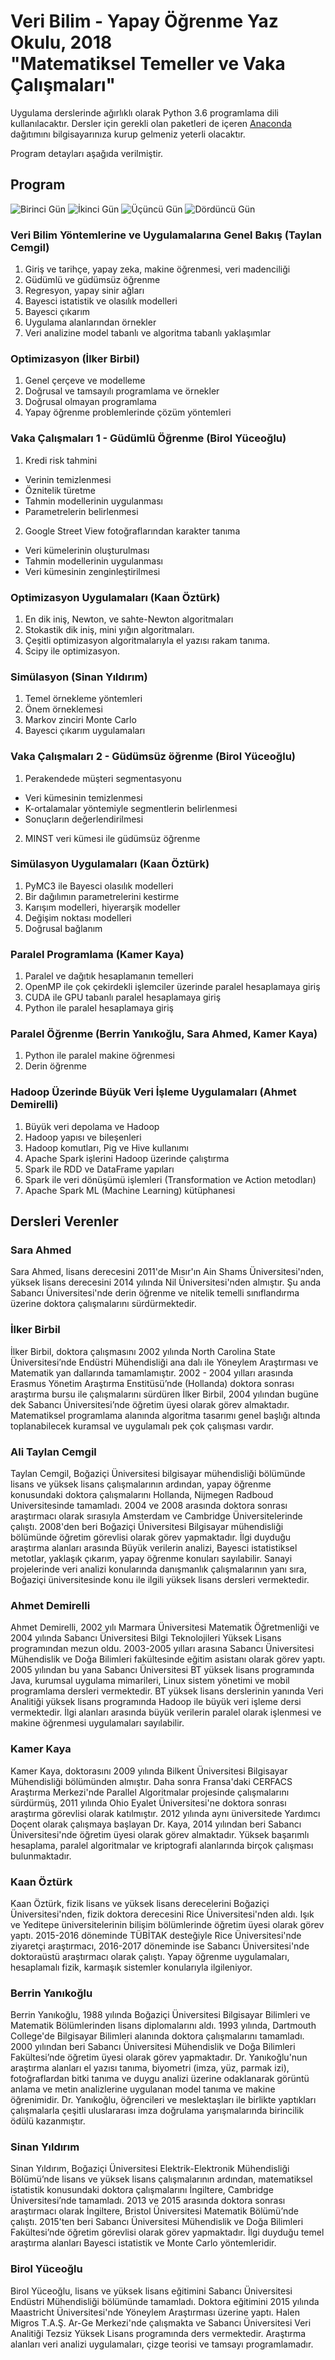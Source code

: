 # Veri Bilim - Yapay Öğrenme Yaz Okulu, 2018<br />"Matematiksel Temeller ve Vaka Çalışmaları"

Uygulama derslerinde ağırlıklı olarak Python 3.6 programlama dili kullanılacaktır. Dersler için gerekli olan paketleri de içeren [Anaconda](https://www.anaconda.com/download/) dağıtımını bilgisayarınıza kurup gelmeniz yeterli olacaktır.

Program detayları aşağıda verilmiştir.

## Program

![Birinci Gün](./diger/VBYOHafta11.png)
![İkinci Gün](./diger/VBYOHafta21.png)
![Üçüncü Gün](./diger/VBYOHafta21.png)
![Dördüncü Gün](./diger/VBYOHafta21.png)

### Veri Bilim Yöntemlerine ve Uygulamalarına Genel Bakış (Taylan Cemgil)

1. Giriş ve tarihçe, yapay zeka, makine öğrenmesi, veri madenciliği
2. Güdümlü ve güdümsüz öğrenme
3. Regresyon, yapay sinir ağları
4. Bayesci istatistik ve olasılık modelleri
5. Bayesci çıkarım
6. Uygulama alanlarından örnekler
7. Veri analizine model tabanlı ve algoritma tabanlı yaklaşımlar

### Optimizasyon (İlker Birbil)

1. Genel çerçeve ve modelleme
2. Doğrusal ve tamsayılı programlama ve örnekler
3. Doğrusal olmayan programlama
4. Yapay öğrenme problemlerinde çözüm yöntemleri

### Vaka Çalışmaları 1 - Güdümlü Öğrenme (Birol Yüceoğlu)
1. Kredi risk tahmini
  * Verinin temizlenmesi
  * Öznitelik türetme
  * Tahmin modellerinin uygulanması
  * Parametrelerin belirlenmesi
2. Google Street View fotoğraflarından karakter tanıma
  * Veri kümelerinin oluşturulması
  * Tahmin modellerinin uygulanması
  * Veri kümesinin zenginleştirilmesi

### Optimizasyon Uygulamaları (Kaan Öztürk)

1. En dik iniş, Newton, ve sahte-Newton algoritmaları
2. Stokastik dik iniş, mini yığın algoritmaları.
3. Çeşitli optimizasyon algoritmalarıyla el yazısı rakam tanıma.
4. Scipy ile optimizasyon.

### Simülasyon (Sinan Yıldırım)

1. Temel örnekleme yöntemleri
2. Önem örneklemesi
3. Markov zinciri Monte Carlo
4. Bayesci çıkarım uygulamaları

### Vaka Çalışmaları 2 - Güdümsüz öğrenme (Birol Yüceoğlu)

1. Perakendede müşteri segmentasyonu
  * Veri kümesinin temizlenmesi
  * K-ortalamalar yöntemiyle segmentlerin belirlenmesi
  * Sonuçların değerlendirilmesi
2. MINST veri kümesi ile güdümsüz öğrenme

### Simülasyon Uygulamaları (Kaan Öztürk)

1. PyMC3 ile Bayesci olasılık modelleri
2. Bir dağılımın parametrelerini kestirme
3. Karışım modelleri, hiyerarşik modeller
4. Değişim noktası modelleri
5. Doğrusal bağlanım

### Paralel Programlama (Kamer Kaya)

1. Paralel ve dağıtık hesaplamanın temelleri
2. OpenMP ile çok çekirdekli işlemciler üzerinde paralel hesaplamaya giriş
3. CUDA ile GPU tabanlı paralel hesaplamaya giriş
4. Python ile paralel hesaplamaya giriş

### Paralel Öğrenme (Berrin Yanıkoğlu, Sara Ahmed, Kamer Kaya)

1. Python ile paralel makine öğrenmesi
2. Derin öğrenme

### Hadoop Üzerinde Büyük Veri İşleme Uygulamaları (Ahmet Demirelli)

1. Büyük veri depolama ve Hadoop
2. Hadoop yapısı ve bileşenleri
3. Hadoop komutları, Pig ve Hive kullanımı
4. Apache Spark işlerini Hadoop üzerinde çalıştırma
5. Spark ile RDD ve DataFrame yapıları
6. Spark ile veri dönüşümü işlemleri (Transformation ve Action  metodları)
7. Apache Spark ML (Machine Learning) kütüphanesi




## Dersleri Verenler

### Sara Ahmed

Sara Ahmed, lisans derecesini 2011'de Mısır'ın Ain Shams Üniversitesi'nden, yüksek lisans derecesini 2014 yılında Nil Üniversitesi'nden almıştır. Şu anda Sabancı Üniversitesi'nde derin öğrenme ve nitelik temelli sınıflandırma üzerine doktora çalışmalarını sürdürmektedir.

### İlker Birbil

İlker Birbil, doktora çalışmasını 2002 yılında North Carolina State Üniversitesi’nde Endüstri Mühendisliği ana dalı ile Yöneylem Araştırması ve Matematik yan dallarında tamamlamıştır. 2002 - 2004 yılları arasında Erasmus Yönetim Araştırma Enstitüsü’nde (Hollanda) doktora sonrası araştırma bursu ile çalışmalarını sürdüren İlker Birbil, 2004 yılından bugüne dek Sabancı Üniversitesi’nde öğretim üyesi olarak görev almaktadır. Matematiksel programlama alanında algoritma tasarımı genel başlığı altında toplanabilecek kuramsal ve uygulamalı pek çok çalışması vardır.

### Ali Taylan Cemgil

Taylan Cemgil, Boğaziçi Üniversitesi bilgisayar mühendisliği bölümünde lisans ve yüksek lisans çalışmalarının ardından, yapay öğrenme konusundaki doktora çalışmalarını Hollanda, Nijmegen Radboud Universitesinde tamamladı. 2004 ve 2008 arasında doktora sonrası araştırmacı olarak sırasıyla Amsterdam ve Cambridge Üniversitelerinde çalıştı. 2008'den beri Boğaziçi Üniversitesi Bilgisayar mühendisliği bölümünde öğretim görevlisi olarak görev yapmaktadır. İlgi duyduğu araştırma alanları arasında Büyük verilerin analizi, Bayesci istatistiksel metotlar, yaklaşık çıkarım, yapay öğrenme konuları sayılabilir. Sanayi projelerinde veri analizi konularında danışmanlık çalışmalarının yanı sıra, Boğaziçi üniversitesinde konu ile ilgili yüksek lisans dersleri vermektedir.

### Ahmet Demirelli

Ahmet Demirelli, 2002 yılı Marmara Üniversitesi Matematik Öğretmenliği ve 2004 yılında Sabancı Üniversitesi Bilgi Teknolojileri Yüksek Lisans programından mezun oldu. 2003-2005 yılları arasına Sabancı Üniversitesi Mühendislik ve Doğa Bilimleri fakültesinde eğitim asistanı olarak görev yaptı. 2005 yılından bu yana Sabancı Üniversitesi BT yüksek lisans programında Java, kurumsal uygulama mimarileri, Linux sistem yönetimi ve mobil programlama dersleri vermektedir. BT yüksek lisans derslerinin yanında Veri Analitiği yüksek lisans programında Hadoop ile büyük veri işleme dersi vermektedir. İlgi alanları arasında büyük verilerin paralel olarak işlenmesi ve makine öğrenmesi uygulamaları sayılabilir.

### Kamer Kaya

Kamer Kaya, doktorasını 2009 yılında Bilkent Üniversitesi Bilgisayar Mühendisliği bölümünden almıştır. Daha sonra Fransa'daki CERFACS Araştırma Merkezi'nde Parallel Algoritmalar projesinde çalışmalarını sürdürmüş, 2011 yılında Ohio Eyalet Üniversitesi'ne doktora sonrası araştırma görevlisi olarak katılmıştır. 2012 yılında aynı üniversitede Yardımcı Doçent olarak çalışmaya başlayan Dr. Kaya, 2014 yılından beri Sabancı Üniversitesi'nde öğretim üyesi olarak görev almaktadır. Yüksek başarımlı hesaplama, paralel algoritmalar ve kriptografi alanlarında birçok çalışması bulunmaktadır.

### Kaan Öztürk

Kaan Öztürk, fizik lisans ve yüksek lisans derecelerini Boğaziçi Üniversitesi'nden, fizik doktora derecesini Rice Üniversitesi'nden aldı. Işık ve Yeditepe üniversitelerinin bilişim bölümlerinde öğretim üyesi olarak görev yaptı. 2015-2016 döneminde TÜBİTAK desteğiyle Rice Üniversitesi'nde ziyaretçi araştırmacı, 2016-2017 döneminde ise Sabancı Üniversitesi'nde doktoraüstü araştırmacı olarak çalıştı. Yapay öğrenme uygulamaları, hesaplamalı fizik, karmaşık sistemler konularıyla ilgileniyor.

### Berrin Yanıkoğlu

Berrin Yanıkoğlu, 1988 yılında Boğaziçi Üniversitesi Bilgisayar Bilimleri ve Matematik Bölümlerinden lisans diplomalarını aldı. 1993 yılında, Dartmouth College'de Bilgisayar Bilimleri alanında doktora çalışmalarını tamamladı. 2000 yılından beri Sabancı Üniversitesi Mühendislik ve Doğa Bilimleri Fakültesi’nde öğretim üyesi olarak görev yapmaktadır. Dr. Yanıkoğlu'nun araştırma alanları el yazısı tanıma, biyometri (imza, yüz, parmak izi), fotoğraflardan bitki tanıma ve duygu analizi üzerine odaklanarak görüntü anlama ve metin analizlerine uygulanan model tanıma ve makine öğrenimidir. Dr. Yanıkoğlu, öğrencileri ve meslektaşları ile birlikte yaptıkları çalışmalarla çeşitli uluslararası imza doğrulama yarışmalarında birincilik ödülü kazanmıştır.

### Sinan Yıldırım

Sinan Yıldırım, Boğaziçi Üniversitesi Elektrik-Elektronik Mühendisliği Bölümü’nde lisans ve yüksek lisans çalışmalarının ardından, matematiksel istatistik konusundaki doktora çalışmalarını İngiltere, Cambridge Üniversitesi’nde tamamladı. 2013 ve 2015 arasında doktora sonrası araştırmacı olarak İngiltere, Bristol Üniversitesi Matematik Bölümü’nde çalıştı. 2015'ten beri Sabancı Üniversitesi Mühendislik ve Doğa Bilimleri Fakültesi’nde öğretim görevlisi olarak görev yapmaktadır. İlgi duyduğu temel araştırma alanları Bayesci istatistik ve Monte Carlo yöntemleridir.

### Birol Yüceoğlu

Birol Yüceoğlu, lisans ve yüksek lisans eğitimini Sabancı Üniversitesi Endüstri Mühendisliği bölümünde tamamladı. Doktora eğitimini 2015 yılında  Maastricht Üniversitesi'nde Yöneylem Araştırması üzerine yaptı. Halen Migros T.A.Ş. Ar-Ge Merkezi'nde çalışmakta ve Sabancı Üniversitesi Veri Analitiği Tezsiz Yüksek Lisans programında ders vermektedir. Araştırma alanları veri analizi uygulamaları, çizge teorisi ve tamsayı programlamadır.

